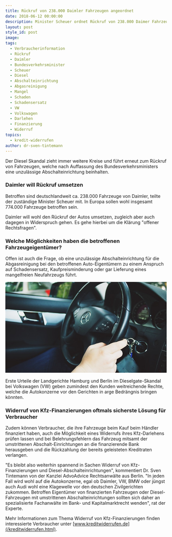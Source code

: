 ```yaml
---
title: Rückruf von 238.000 Daimler Fahrzeugen angeordnet
date: 2018-06-12 00:00:00
description: Minister Scheuer ordnet Rückruf von 238.000 Daimer Fahrzeugen an.
layout: post
style_id: post
image:
tags:
  - Verbraucherinformation
  - Rückruf
  - Daimler
  - Bundesverkehrsminister
  - Scheuer
  - Diesel
  - Abschalteinrichtung
  - Abgasreinigung
  - Mangel
  - Schaden
  - Schadensersatz
  - VW
  - Volkswagen
  - Darlehen
  - Finanzierung
  - Widerruf
topics:
  - kredit-widerrufen
author: dr-sven-tintemann
---
```


Der Diesel Skandal zieht immer weitere Kreise und führt erneut zum Rückruf von Fahrzeugen, welche nach Auffassung des Bundesverkehrsministers eine unzulässige Abschalteinrichtung beinhalten.

### Daimler will Rückruf umsetzen

Betroffen sind deutschlandweit ca. 238.000 Fahrzeuge von Daimler, teilte der zuständige Minister Scheuer mit. In Europa sollen wohl insgesamt 774.000 Fahrzeuge betroffen sein.

Daimler will wohl den Rückruf der Autos umsetzen, zugleich aber auch dagegen in Widerspruch gehen. Es gehe hierbei um die Klärung "offener Rechtsfragen". 

### Welche Möglichkeiten haben die betroffenen Fahrzeugeigentümer?

Offen ist auch die Frage, ob eine unzulässige Abschalteinrichtung für die Abgasreinigung bei den betroffenen Auto-Eigentümern zu einem Anspruch auf Schadensersatz, Kaufpreisminderung oder gar Lieferung eines mangelfreien Neufahrzeugs führt.

![Dailer Lenkrad - Pixabay](/uploads/car-522411-640.jpg "Daimler Rückruf")

Erste Urteile der Landgerichte Hamburg und Berlin im Dieselgate-Skandal bei Volkswagen (VW) geben zumindest den Kunden weitreichende Rechte, welche die Autokonzerne vor den Gerichten in arge Bedrängnis bringen könnten.

### Widerruf von Kfz-Finanzierungen oftmals sicherste Lösung für Verbraucher

Zudem können Verbraucher, die ihre Fahrzeuge beim Kauf beim Händler finanziert haben, auch die Möglichkeit eines Widerrufs ihres Kfz-Darlehens prüfen lassen und bei Belehrungsfehlern das Fahrzeug mitsamt der umstrittenen Abschalt-Einrichtungen an die finanzierende Bank herausgeben und die Rückzahlung der bereits geleisteten Kreditraten verlangen.

"Es bleibt also weiterhin spannend in Sachen Widerruf von Kfz-Finanzierungen und Diesel-Abschalteinrichtungen", kommentiert Dr. Sven Tintemann von der Kanzlei AdvoAdvice Rechtsanwälte aus Berlin. "In jeden Fall wird wohl auf die Autokonzerne, egal ob Daimler, VW, BMW oder jüngst auch Audi wohl eine Klagewelle vor den deutschen Zivilgerichten zukommen. Betroffen Eigentümer von finanzierten Fahrzeugen oder Diesel-Fahrzeugen mit umstrittenen Abschalteinrichtungen sollten sich daher an spezialisierte Fachanwälte im Bank- und Kapitalmarktrecht wenden", rat der Experte. 

Mehr Informationen zum Thema Widerruf von Kfz-Finanzierungen finden interessierte Verbraucher unter [www.kreditwiderrufen.de](/kreditwiderrufen.html).